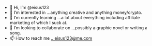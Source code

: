 - 👋 Hi, I’m @eisus123
- 👀 I’m interested in ...anything creative and anything money/crypto.
- 🌱 I’m currently learning ...a lot about everything including affiliate marketing of which I suck at.
- 💞️ I’m looking to collaborate on ...possibly a graphic novel or writing a song.
- 📫 How to reach me ...eisus123@me.com

<!---
eisus123/eisus123 is a ✨ special ✨ repository because its `README.md` (this file) appears on your GitHub profile.
You can click the Preview link to take a look at your changes.
--->
